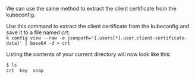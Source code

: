 
We can use the same method to extract the client certificate from the kubeconfig.

Use this command to extract the client certificate from the kubeconfig and save it to a file named _crt_:  
`k config view --raw -o jsonpath='{.users[*].user.client-certificate-data}' | base64 -d > crt`

Listing the contents of your current directory will now look like this:
```bash
$ ls
crt  key  snap
```